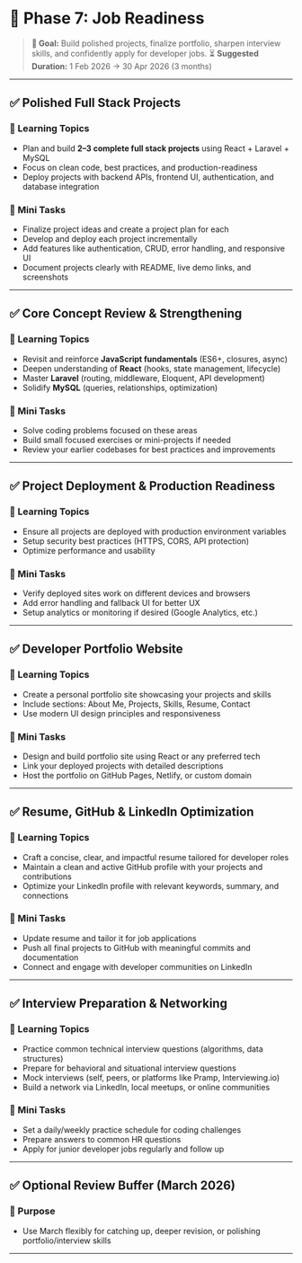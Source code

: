 # 🎯 Phase 7: Job Readiness

> **🎯 Goal:** Build polished projects, finalize portfolio, sharpen interview skills, and confidently apply for developer jobs.
> ⏳ **Suggested Duration:** 1 Feb 2026 → 30 Apr 2026 (3 months)

---

## ✅ Polished Full Stack Projects

### 🎯 Learning Topics
- Plan and build **2–3 complete full stack projects** using React + Laravel + MySQL    
- Focus on clean code, best practices, and production-readiness    
- Deploy projects with backend APIs, frontend UI, authentication, and database integration    

### 🧩 Mini Tasks
- Finalize project ideas and create a project plan for each    
- Develop and deploy each project incrementally    
- Add features like authentication, CRUD, error handling, and responsive UI    
- Document projects clearly with README, live demo links, and screenshots    

---

## ✅ Core Concept Review & Strengthening

### 🎯 Learning Topics
- Revisit and reinforce **JavaScript fundamentals** (ES6+, closures, async)    
- Deepen understanding of **React** (hooks, state management, lifecycle)    
- Master **Laravel** (routing, middleware, Eloquent, API development)    
- Solidify **MySQL** (queries, relationships, optimization)    

### 🧩 Mini Tasks
- Solve coding problems focused on these areas    
- Build small focused exercises or mini-projects if needed    
- Review your earlier codebases for best practices and improvements    

---

## ✅ Project Deployment & Production Readiness

### 🎯 Learning Topics
- Ensure all projects are deployed with production environment variables    
- Setup security best practices (HTTPS, CORS, API protection)    
- Optimize performance and usability    

### 🧩 Mini Tasks
- Verify deployed sites work on different devices and browsers    
- Add error handling and fallback UI for better UX    
- Setup analytics or monitoring if desired (Google Analytics, etc.)    

---

## ✅ Developer Portfolio Website

### 🎯 Learning Topics
- Create a personal portfolio site showcasing your projects and skills    
- Include sections: About Me, Projects, Skills, Resume, Contact    
- Use modern UI design principles and responsiveness    

### 🧩 Mini Tasks
- Design and build portfolio site using React or any preferred tech    
- Link your deployed projects with detailed descriptions    
- Host the portfolio on GitHub Pages, Netlify, or custom domain    

---

## ✅ Resume, GitHub & LinkedIn Optimization

### 🎯 Learning Topics
- Craft a concise, clear, and impactful resume tailored for developer roles    
- Maintain a clean and active GitHub profile with your projects and contributions    
- Optimize your LinkedIn profile with relevant keywords, summary, and connections    

### 🧩 Mini Tasks
- Update resume and tailor it for job applications    
- Push all final projects to GitHub with meaningful commits and documentation    
- Connect and engage with developer communities on LinkedIn    

---

## ✅ Interview Preparation & Networking

### 🎯 Learning Topics
- Practice common technical interview questions (algorithms, data structures)    
- Prepare for behavioral and situational interview questions    
- Mock interviews (self, peers, or platforms like Pramp, Interviewing.io)    
- Build a network via LinkedIn, local meetups, or online communities    

### 🧩 Mini Tasks
- Set a daily/weekly practice schedule for coding challenges    
- Prepare answers to common HR questions    
- Apply for junior developer jobs regularly and follow up    

---

## ✅ Optional Review Buffer (March 2026)

### 🎯 Purpose
- Use March flexibly for catching up, deeper revision, or polishing portfolio/interview skills

---